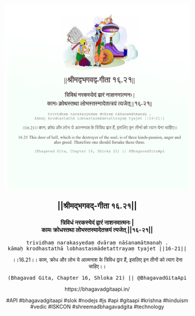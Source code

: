 <img src="../../asset/BG_16_21.png"/>
<center><h2>||श्रीमद्‍भगवद्‍-गीता १६.२१||</h2>
<h3>त्रिविधं नरकस्येदं द्वारं नाशनमात्मनः |<br/>कामः क्रोधस्तथा लोभस्तस्मादेतत्त्रयं त्यजेत् ||१६-२१||</h3>
<pre>trividhaṃ narakasyedaṃ dvāraṃ nāśanamātmanaḥ .<br/>kāmaḥ krodhastathā lobhastasmādetattrayaṃ tyajet ||16-21||</pre>
<p>।।16.21।। काम, क्रोध और लोभ ये आत्मनाश के त्रिविध द्वार हैं, इसलिए इन तीनों को त्याग देना चाहिए।।</p>
<pre>(Bhagavad Gita, Chapter 16, Shloka 21) || @BhagavadGitaApi</pre><p>https://bhagavadgitaapi.in/</p><p>#API #bhagavadgitaapi #slok #nodejs #js #api #gitaapi #krishna #hinduism #vedic #ISKCON #shreemadbhagavadgita #technology</p></center>